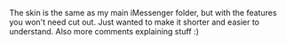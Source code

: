The skin is the same as my main iMessenger folder, but with the features you won't need cut out. Just wanted to make it shorter and easier to understand. Also more comments explaining stuff :)
